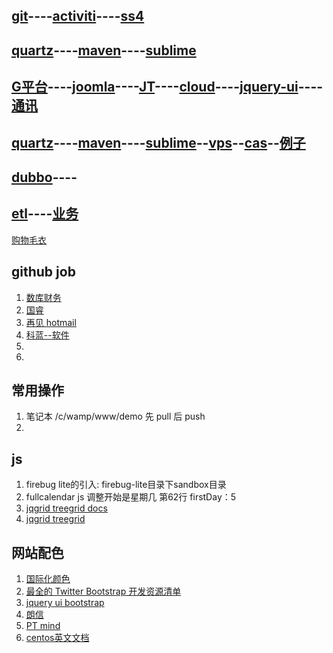 ## [git](git.md)----[activiti](activiti.md)----[ss4](ss4.md)
## [quartz](quartz.md)----[maven](maven.md)----[sublime](sublime.md)
## [G平台](g4.md)----[joomla](joomla.md)----[JT](joomla-template.md)----[cloud](cloud.md)----[jquery-ui](jquery-ui.md)----[通讯](commu.md)
## [quartz](quartz.md)----[maven](maven.md)----[sublime](sublime.md)--[vps](vps.md)--[cas](cas.md)--[例子](demo.md)
## [dubbo](dubbo.md)----


## [etl](http://wenku.baidu.com/view/8bfb385377232f60ddcca190.html)----[业务](http://xinxihua.bjx.com.cn/)
[购物毛衣](http://detail.tmall.com/item.htm?spm=5214.338533.6.9.bz7mD4&id=15817001250)


## github job
1. [数库财务](http://search.51job.com/job/53879492,c.html)
2. [国睿](http://search.51job.com/job/47127299,c.html)
3. [再见 hotmail](http://money.163.com/12/0911/14/8B4LGRI200253G87.html)
4. [科蓝--软件](http://search.51job.com/job/54517363,c.html)
2. 
3. 

## 常用操作
1. 笔记本 /c/wamp/www/demo 先 pull 后 push
2. 

## js
1. firebug lite的引入: firebug-lite目录下sandbox目录
2. fullcalendar js 调整开始是星期几 第62行 firstDay：5 
3. [jqgrid treegrid docs](http://www.trirand.com/jqgridwiki/doku.php?id=wiki:treegrid)
4. [jqgrid treegrid](http://www.trirand.com/blog/?page_id=393/treegrid/version-4-0-0-onexpand-event/)

## 网站配色
1. [国际化颜色](http://www.sj33.cn/digital/wysj/200603/7775.html)
2. [最全的 Twitter Bootstrap 开发资源清单](http://www.oschina.net/news/35251/twitter-bootstrap-resources)
3. [jquery ui bootstrap](http://addyosmani.com/blog/jquery-ui-bootstrap-0-2-released/)
4. [朗信](http://www.lansunmedia.com/index.php)
5. [PT mind](http://ptmind.com/index.html)
6. [centos英文文档](http://www.centos.org/docs/5/html/Deployment_Guide-en-US/s1-ldap-files-schemas.html)
